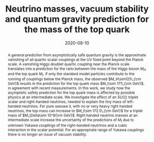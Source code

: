 ---
title: "Neutrino masses, vacuum stability and quantum gravity prediction for the mass of the top quark"
authors:
- admin
- Mark Goodsell
- Christof Wetterich
date: "2020-08-10"
doi: ""

# Schedule page publish date (NOT publication's date).
publishDate: ""

# Publication type.
# Legend: 0 = Uncategorized; 1 = Conference paper; 2 = Journal article;
# 3 = Preprint / Working Paper; 4 = Report; 5 = Book; 6 = Book section;
# 7 = Thesis; 8 = Patent
publication_types: ["2"]

# Publication name and optional abbreviated publication name.
publication: "*Journal of High Energy Physics*"
publication_short: "JHEP"

abstract: A general prediction from asymptotically safe quantum gravity is the approximate vanishing of all quartic scalar couplings at the UV fixed point beyond the Planck scale. A vanishing Higgs doublet quartic coupling near the Planck scale translates into a prediction for the ratio between the mass of the Higgs boson $M_H$ and the top quark $M_t$. If only the standard model particles contribute to the running of couplings below the Planck mass, the observed $M_H\sim125\,{\rm GeV}$ results in the prediction for the top quark mass $M_t\sim 171\,{\rm GeV}$, in agreement with recent measurements. In this work, we study how the asymptotic safety prediction for the top quark mass is affected by possible physics at an intermediate scale. We investigate the effect of an $SU(2)$ triplet scalar and right-handed neutrinos, needed to explain the tiny mass of left-handed neutrinos. For pure seesaw II, with no or very heavy right handed neutrinos, the top mass can increase to $M_t\sim 172.5\,{\rm GeV}$ for a triplet mass of $M_\Delta\sim 10^8{\rm GeV}$. Right handed neutrino masses at an intermediate scale increase the uncertainty of the predictions of $M_t$ due to unknown Yukawa couplings of the right-handed neutrinos and a cubic interaction in the scalar potential. For an appropriate range of Yukawa couplings there is no longer an issue of vacuum stability.

# Summary. An optional shortened abstract.
summary: 

tags:
- Early Universe
- Quantum gravity
- Neutrinos
- Scalar fields
featured: false

links:
 - name: arXiv
   url: https://arxiv.org/pdf/2008.04310.pdf
url_pdf: 
url_code: ''
url_dataset: ''
url_poster: ''
url_project: ''
url_slides: ''
url_source: ''
url_video: ''

# Featured image
# To use, add an image named `featured.jpg/png` to your page's folder. 
image:
  caption: 'Image credit: [**Unsplash**]'
  focal_point: ""
  preview_only: false

# Associated Projects (optional).
#   Associate this publication with one or more of your projects.
#   Simply enter your project's folder or file name without extension.
#   E.g. `internal-project` references `content/project/internal-project/index.md`.
#   Otherwise, set `projects: []`.
projects:
- 

# Slides (optional).
#   Associate this publication with Markdown slides.
#   Simply enter your slide deck's filename without extension.
#   E.g. `slides: "example"` references `content/slides/example/index.md`.
#   Otherwise, set `slides: ""`.
slides: ""
---